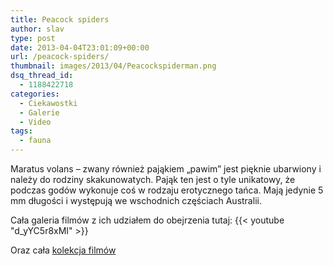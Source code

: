 ```yaml
---
title: Peacock spiders
author: slav
type: post
date: 2013-04-04T23:01:09+00:00
url: /peacock-spiders/
thumbnail: images/2013/04/Peacockspiderman.png
dsq_thread_id:
  - 1188422718
categories:
  - Ciekawostki
  - Galerie
  - Video
tags:
  - fauna
---
```

Maratus volans &#8211; zwany również pająkiem &#8222;pawim&#8221; jest pięknie ubarwiony i należy do rodziny skakunowatych. Pająk ten jest o tyle unikatowy, że podczas godów wykonuje coś w rodzaju erotycznego tańca. Mają jedynie 5 mm długości i występują we wschodnich częściach Australii.

<!--more-->

Cała galeria filmów z ich udziałem do obejrzenia tutaj:
{{< youtube "d_yYC5r8xMI" >}}

Oraz cała [kolekcja filmów](http://www.youtube.com/user/Peacockspiderman?feature=watch)
